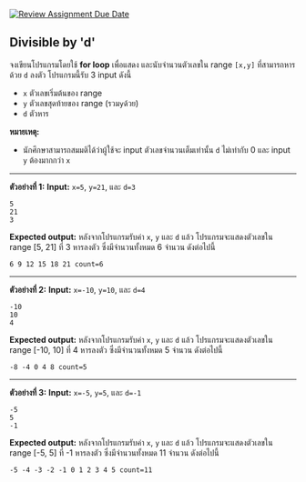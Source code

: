 [![Review Assignment Due Date](https://classroom.github.com/assets/deadline-readme-button-22041afd0340ce965d47ae6ef1cefeee28c7c493a6346c4f15d667ab976d596c.svg)](https://classroom.github.com/a/W7AeFjIg)
## Divisible by 'd'
จงเขียนโปรแกรมโดยใช้ **for loop** เพื่อแสดง และนับจำนวนตัวเลขใน range `[x,y]` ที่สามารถหารด้วย `d` ลงตัว โปรแกรมนี้รับ 3 input ดังนี้
* `x` ตัวเลขเริ่มต้นของ range
* `y` ตัวเลขสุดท้ายของ range (รวม`y`ด้วย)
* `d` ตัวหาร

**หมายเหตุ:** 
* นักศึกษาสามารถสมมติได้ว่าผู้ใช้จะ input ตัวเลขจำนวนเต็มเท่านั้น `d` ไม่เท่ากับ 0 และ input `y` ต้องมากกว่า `x`

<hr>

**ตัวอย่างที่ 1:**
**Input:** `x=5`, `y=21`, และ `d=3`
```
5
21
3
```
**Expected output:** หลังจากโปรแกรมรับค่า `x`, `y` และ `d` แล้ว โปรแกรมจะแสดงตัวเลขใน range [5, 21] ที่ 3 หารลงตัว ซึ่งมีจำนวนทั้งหมด 6 จำนวน ดังต่อไปนี้
```
6 9 12 15 18 21 count=6
```
<hr>

**ตัวอย่างที่ 2:**
**Input:** `x=-10`, `y=10`, และ `d=4`
```
-10
10
4
```
**Expected output:** หลังจากโปรแกรมรับค่า `x`, `y` และ `d` แล้ว โปรแกรมจะแสดงตัวเลขใน range [-10, 10] ที่ 4 หารลงตัว ซึ่งมีจำนวนทั้งหมด 5 จำนวน ดังต่อไปนี้
```
-8 -4 0 4 8 count=5
```
<hr>

**ตัวอย่างที่ 3:**
**Input:** `x=-5`, `y=5`, และ `d=-1`
```
-5
5
-1
```
**Expected output:** หลังจากโปรแกรมรับค่า `x`, `y` และ `d` แล้ว โปรแกรมจะแสดงตัวเลขใน range [-5, 5] ที่ -1 หารลงตัว ซึ่งมีจำนวนทั้งหมด 11 จำนวน ดังต่อไปนี้
```
-5 -4 -3 -2 -1 0 1 2 3 4 5 count=11
```
